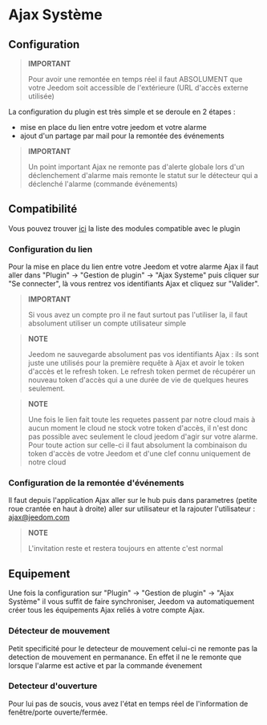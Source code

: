 # Ajax Système

## Configuration

>**IMPORTANT**
>
>Pour avoir une remontée en temps réel il faut ABSOLUMENT que votre Jeedom soit accessible de l'extérieure (URL d'accès externe utilisée)

La configuration du plugin est très simple et se deroule en 2 étapes : 

- mise en place du lien entre votre jeedom et votre alarme
- ajout d'un partage par mail pour la remontée des événements  

>**IMPORTANT**
>
>Un point important Ajax ne remonte pas d'alerte globale lors d'un déclenchement d'alarme mais remonte le statut sur le détecteur qui a déclenché l'alarme (commande événements)

## Compatibilité

Vous pouvez trouver [ici](https://compatibility.jeedom.com/index.php?v=d&p=home&plugin=ajaxSystem) la liste des modules compatible avec le plugin

### Configuration du lien 

Pour la mise en place du lien entre votre Jeedom et votre alarme Ajax il faut aller dans "Plugin" -> "Gestion de plugin" -> "Ajax Systeme" puis cliquer sur "Se connecter", là vous rentrez vos identifiants Ajax et cliquez sur "Valider".

>**IMPORTANT**
>
>Si vous avez un compte pro il ne faut surtout pas l'utiliser la, il faut absolument utiliser un compte utilisateur simple

>**NOTE**
>
> Jeedom ne sauvegarde absolument pas vos identifiants Ajax : ils sont juste une utilisés pour la première requête à Ajax et avoir le token d'accès et le refresh token. Le refresh token permet de récupérer un nouveau token d'accès qui a une durée de vie de quelques heures seulement.

>**NOTE**
>
> Une fois le lien fait toute les requetes passent par notre cloud mais à aucun moment le cloud ne stock votre token d'accès, il n'est donc pas possible avec seulement le cloud jeedom d'agir sur votre alarme. Pour toute action sur celle-ci il faut absolument la combinaison du token d'accès de votre Jeedom et d'une clef connu uniquement de notre cloud 

### Configuration de la remontée d'événements

Il faut depuis l'application Ajax aller sur le hub puis dans parametres (petite roue crantée en haut à droite) aller sur utilisateur et la rajouter l'utilisateur : ajax@jeedom.com

>**NOTE**
>
>L'invitation reste et restera toujours en attente c'est normal

## Equipement 

Une fois la configuration sur "Plugin" -> "Gestion de plugin" -> "Ajax Système" il vous suffit de faire synchroniser, Jeedom va automatiquement créer tous les équipements Ajax reliés à votre compte Ajax. 

### Détecteur de mouvement

Petit specificité pour le detecteur de mouvement celui-ci ne remonte pas la detection de mouvement en permanance. En effet il ne le remonte que lorsque l'alarme est active et par la commande évenement

### Detecteur d'ouverture

Pour lui pas de soucis, vous avez l'état en temps réel de l'information de fenêtre/porte ouverte/fermée.
